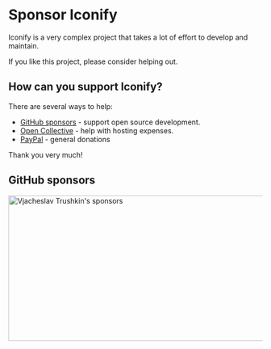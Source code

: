 # Sponsor Iconify

Iconify is a very complex project that takes a lot of effort to develop and maintain.

If you like this project, please consider helping out.

## How can you support Iconify?

There are several ways to help:

<ul class="simple-list">
    <li>
        <iconify-icon icon="line-md:github-loop"></iconify-icon>
        <a href="https://github.com/sponsors/cyberalien" target="_blank" rel="noreferrer">GitHub sponsors</a> - support open source development.
    </li>
    <li>
        <iconify-icon icon="bi:opencollective"></iconify-icon>
        <a href="https://opencollective.com/iconify" target="_blank" rel="noreferrer">Open Collective</a> - help with hosting expenses.
    </li>
    <li>
        <iconify-icon icon="tabler:brand-paypal"></iconify-icon>
        <a target="_blank" rel="noreferrer" href="https://paypal.me/cyberalien">PayPal</a> - general donations
    </li>
</ul>

Thank you very much!

## GitHub sponsors

<div class="sponsors">
    <a href="https://github.com/sponsors/cyberalien" target="_blank" rel="noopener noreferrer" title="Support Iconify!">
      <img
        crossorigin="anonymous"
        width="800"
        height="288"
        loading="lazy"
        src="https://cyberalien.github.io/static/sponsors.svg"
        alt="Vjacheslav Trushkin's sponsors"
      >
    </a>
</div>

<!--
## Figma plug-in banner

If you want something for sponsoring the Iconify project,
there is a possibility to promote your app or project in Iconify plug-in for Figma.

Iconify plug-in for Figma is used by over 1.6 million users, with about 15k new users each week.

Promotion includes:
- Banner in plug-in header.
- Section in "about" page.
- Section on this page (will replace this section).

If your commercial project can be useful for designers, and you would like to promote it, please contact me.
Contact information is available below.

-->

<contact-info />
